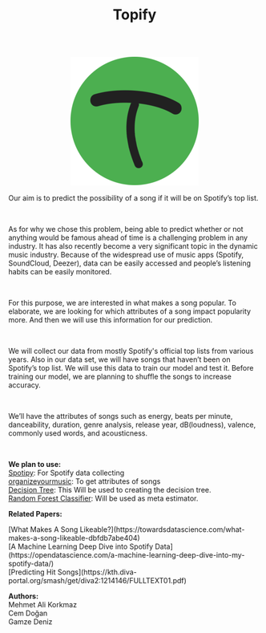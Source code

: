 <h1 align="center">Topify</h1><br><br>

<p align="center"><img src="logof.png"/></p>
<p>Our aim is to predict the possibility of a song if it will be on Spotify’s top list.</p><br>

<p>As for why we chose this problem, being able to predict whether or not anything would be famous ahead of time is a challenging problem in any industry. It has also recently become a very significant topic in the dynamic music industry. Because of the widespread use of music apps (Spotify, SoundCloud, Deezer), data can be easily accessed and people’s listening habits can be easily monitored.</p><br>

<p>For this purpose, we are interested in what makes a song popular. To elaborate, we are looking for which attributes of a song impact popularity more. And then we will use this information for our prediction.</p><br>

<p>We will collect our data from mostly Spotify's official top lists from various years. Also in our data set, we will have songs that haven’t been on Spotify’s top list. We will use this data to train our model and test it. Before training our model, we are planning to shuffle the songs to increase accuracy.</p><br>

<p>We’ll have the attributes of songs such as energy, beats per minute, danceability, duration, genre analysis, release year, dB(loudness), valence, commonly used words, and acousticness.</p><br>
<p>
<b>We plan to use:</b><br>
<a href="https://github.com/plamere/spotipy">Spotipy</a>: For Spotify data collecting<br>
<a href="http://organizeyourmusic.playlistmachinery.com">organizeyourmusic</a>: To get attributes of songs<br>
<a href="https://scikit-learn.org/stable/modules/tree">Decision Tree</a>: This Will be used to creating the decision tree.<br>
<a href="https://scikit-learn.org/stable/modules/generated/sklearn.ensemble.RandomForestClassifier">Random Forest Classifier</a>: Will be used as meta estimator.<br>
</p>

<p><b>Related Papers:</b></p>
[What Makes A Song Likeable?](https://towardsdatascience.com/what-makes-a-song-likeable-dbfdb7abe404)<br>
[A Machine Learning Deep Dive into Spotify Data](https://opendatascience.com/a-machine-learning-deep-dive-into-my-spotify-data/)<br>
[Predicting Hit Songs](https://kth.diva-portal.org/smash/get/diva2:1214146/FULLTEXT01.pdf)<br>


<b>Authors:</b><br>
Mehmet Ali Korkmaz<br>
Cem Doğan<br>
Gamze Deniz<br>

